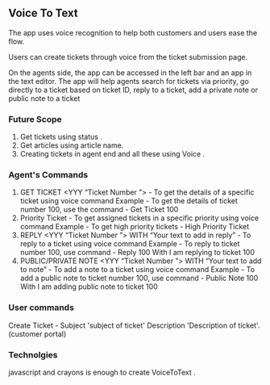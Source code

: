 ## Voice To Text

The app uses voice recognition to help both customers and users ease the flow. 

Users can create tickets through voice from the ticket submission page. 

On the agents side, the app can be accessed in the left bar and an app in the text editor. The app will help agents search for tickets via priority, go directly to a ticket based on ticket ID, reply to a ticket, add a private note or public note to a ticket 
### Future Scope 
1. Get tickets using status .
2. Get articles using article name.
3. Creating tickets in agent end 
and all these using Voice .
### Agent's Commands
1. GET TICKET <YYY “Ticket Number ”> - To get the details of a specific ticket using voice command
Example - To get the details of ticket number 100, use the command - Get Ticket 100
2. <PRIORITY> Priority Ticket - To get assigned tickets in a specific priority using voice command
Example - To get high priority tickets - High Priority Ticket
3. REPLY <YYY “Ticket Number ”> WITH “Your text to add in reply” - To reply to a ticket using voice command
Example - To reply to ticket number 100, use command - Reply 100 With I am replying to ticket 100
4. PUBLIC/PRIVATE NOTE <YYY “Ticket Number ”> WITH “Your text to add to note” - To add a note to a ticket using voice command
Example - To add a public note to ticket number 100, use command - Public Note 100 With I am adding public note to ticket 100
### User commands 
 Create Ticket - Subject 'subject of ticket' Description 'Description of ticket'.(customer portal)
 ### Technolgies 
 javascript and crayons is enough to create VoiceToText .
 